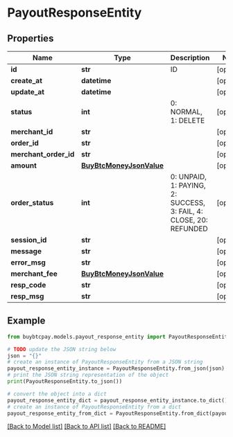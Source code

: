 # PayoutResponseEntity


## Properties

Name | Type | Description | Notes
------------ | ------------- | ------------- | -------------
**id** | **str** | ID | [optional] 
**create_at** | **datetime** |  | [optional] 
**update_at** | **datetime** |  | [optional] 
**status** | **int** | 0: NORMAL, 1: DELETE | [optional] 
**merchant_id** | **str** |  | [optional] 
**order_id** | **str** |  | [optional] 
**merchant_order_id** | **str** |  | [optional] 
**amount** | [**BuyBtcMoneyJsonValue**](BuyBtcMoneyJsonValue.md) |  | [optional] 
**order_status** | **int** | 0: UNPAID, 1: PAYING, 2: SUCCESS, 3: FAIL, 4: CLOSE, 20: REFUNDED | [optional] 
**session_id** | **str** |  | [optional] 
**message** | **str** |  | [optional] 
**error_msg** | **str** |  | [optional] 
**merchant_fee** | [**BuyBtcMoneyJsonValue**](BuyBtcMoneyJsonValue.md) |  | [optional] 
**resp_code** | **str** |  | [optional] 
**resp_msg** | **str** |  | [optional] 

## Example

```python
from buybtcpay.models.payout_response_entity import PayoutResponseEntity

# TODO update the JSON string below
json = "{}"
# create an instance of PayoutResponseEntity from a JSON string
payout_response_entity_instance = PayoutResponseEntity.from_json(json)
# print the JSON string representation of the object
print(PayoutResponseEntity.to_json())

# convert the object into a dict
payout_response_entity_dict = payout_response_entity_instance.to_dict()
# create an instance of PayoutResponseEntity from a dict
payout_response_entity_from_dict = PayoutResponseEntity.from_dict(payout_response_entity_dict)
```
[[Back to Model list]](../README.md#documentation-for-models) [[Back to API list]](../README.md#documentation-for-api-endpoints) [[Back to README]](../README.md)


